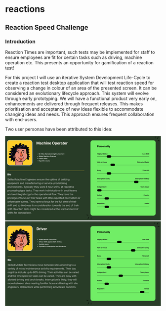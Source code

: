 # reactions
## Reaction Speed Challenge

### Introduction

Reaction Times are important, such tests may be implemented for staff to ensure employees are fit for certain tasks such as driving, machine operation etc.
This presents an opportunity for gamification of a reaction test!

For this project I will use an iterative System Development Life-Cycle to create a reaction test desktop application that will test reaction speed for observing a change in colour of an area of the presented screen. It can be considered an evolutionary lifecycle approach. This system will evolve through early prototyping. We will have a functional product very early on, enhancements are delivered through frequent releases. This makes prioritisation and acceptance of new ideas flexible to accommodate changing ideas and needs. This approach ensures frequent collaboration with end-users.

Two user personas have been attributed to this idea:

![Fig 1](fig1_user_persona_mo.png)
![Fig 2](fig2_user_persona_dr.png)

